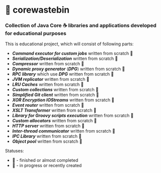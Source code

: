 # :bug: corewastebin
### Collection of Java Core :coffee: libraries and applications developed for educational purposes

This is educational project, which will consist of following parts:

* ***Command executor for custom jobs*** written from scratch :ant:
* ***Serialization/Deserialization*** written from scratch :snail:
* ***Compressor*** written from scratch :snail:
* ***Dynamic proxy generator*** (***DPG***) written from scratch :ant:
* ***RPC library*** which use ***DPG*** written from scratch :ant:
* ***JVM replicator*** written from scratch :ant:
* ***LRU Caches*** written from scratch :ant:
* ***Custom collections*** written from scratch :snail:
* ***Simplified Git client*** written from scratch :snail:
* ***XOR Encryption IOStreams*** written from scratch :ant:
* ***Event router*** written from scratch :ant:
* ***XSLT Transformer*** written from scratch :ant:
* ***Library for Groovy scripts execution*** written from scratch :snail:
* ***Custom allocators*** written from scratch :snail:
* ***HTTP server*** written from scratch :snail:
* ***Inter-thread communicator*** written from scratch :snail:
* ***IPC Library*** written from scratch :snail:
* ***Object pool*** written from scratch :snail:

Statuses:

* :ant: - finished or almost completed
* :snail: - in progress or recently created
